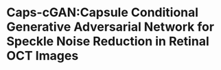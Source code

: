 # Caps-cGAN:Capsule Conditional Generative Adversarial Network for Speckle Noise Reduction in Retinal OCT Images